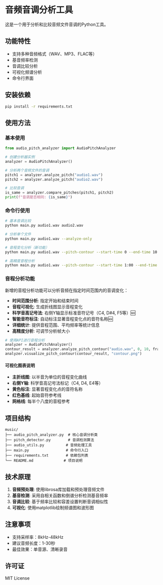 # 音频音调分析工具

这是一个用于分析和比较音频文件音调的Python工具。

## 功能特性

- 支持多种音频格式（WAV、MP3、FLAC等）
- 基音频率检测
- 音调比较分析
- 可视化频谱分析
- 命令行界面

## 安装依赖

```bash
pip install -r requirements.txt
```

## 使用方法

### 基本使用

```python
from audio_pitch_analyzer import AudioPitchAnalyzer

# 创建分析器实例
analyzer = AudioPitchAnalyzer()

# 分析两个音频文件的音调
pitch1 = analyzer.analyze_pitch("audio1.wav")
pitch2 = analyzer.analyze_pitch("audio2.wav")

# 比较音调
is_same = analyzer.compare_pitches(pitch1, pitch2)
print(f"音调是否相同: {is_same}")
```

### 命令行使用

```bash
# 基本音调比较
python main.py audio1.wav audio2.wav

# 分析单个文件
python main.py audio1.wav --analyze-only

# 音程变化分析（新功能）
python main.py audio1.wav --pitch-contour --start-time 0 --end-time 10

# 高精度音程分析
python main.py audio1.wav --pitch-contour --start-time 1:00 --end-time 1:30 --frame-size 0.05
```

### 音程分析功能

新增的音程分析功能可以分析音频在指定时间范围内的音调变化：

- **时间范围分析**: 指定开始和结束时间
- **音程可视化**: 生成折线图显示音程变化
- **科学音高记号法**: 右侧Y轴显示标准音符记号（C4, D#4, F5等）🆕
- **智能音符标注**: 自动标注显著音程变化点的音符名称🆕
- **详细统计**: 提供音程范围、平均频率等统计信息
- **高精度分析**: 可调节分析帧大小

```python
# 使用API进行音程分析
analyzer = AudioPitchAnalyzer()
contour_result = analyzer.analyze_pitch_contour("audio.wav", 0, 10, frame_size=0.1)
analyzer.visualize_pitch_contour(contour_result, "contour.png")
```

#### 可视化图表说明
- **主折线图**: 以半音为单位的音程变化曲线
- **右侧Y轴**: 科学音高记号法标记（C4, D4, E4等）
- **黄色标注**: 显著音程变化点的音符名称
- **红色基线**: 起始音符参考线
- **网格线**: 每半个八度的音程参考

## 项目结构

```
music/
├── audio_pitch_analyzer.py  # 核心音调分析类
├── pitch_detector.py        # 音调检测算法
├── audio_utils.py          # 音频处理工具
├── main.py                 # 命令行入口
├── requirements.txt        # 依赖包列表
└── README.md              # 项目说明
```

## 技术原理

1. **音频预处理**: 使用librosa库加载和预处理音频文件
2. **基音检测**: 采用自相关函数和倒谱分析检测基音频率
3. **音调比较**: 基于频率比较和容差设置判断音调相似性
4. **可视化**: 使用matplotlib绘制频谱图和波形图

## 注意事项

- 支持采样率：8kHz-48kHz
- 建议音频长度：1-30秒
- 最佳效果：单音源、清晰录音

## 许可证

MIT License
